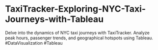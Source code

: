 # TaxiTracker-Exploring-NYC-Taxi-Journeys-with-Tableau
Delve into the dynamics of NYC taxi journeys with TaxiTracker. Analyze peak hours, passenger trends, and geographical hotspots using Tableau. #DataVisualization #Tableau

